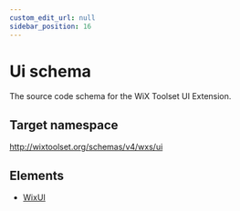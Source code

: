 ```yaml
---
custom_edit_url: null
sidebar_position: 16
---
```

# Ui schema
The source code schema for the WiX Toolset UI Extension.
## Target namespace
http://wixtoolset.org/schemas/v4/wxs/ui
## Elements
- [WixUI](wixui.md)